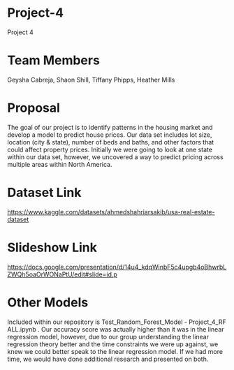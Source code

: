 # Project-4
Project 4

# Team Members
Geysha Cabreja, Shaon Shill, Tiffany Phipps, Heather Mills

# Proposal
The goal of our project is to identify patterns in the housing market and develop a model to predict house prices. Our data set includes lot size, location (city & state), number of beds and baths, and other factors that could affect property prices. Initially we were going to look at one state within our data set, however, we uncovered a way to predict pricing across multiple areas within North America.

# Dataset Link
https://www.kaggle.com/datasets/ahmedshahriarsakib/usa-real-estate-dataset

# Slideshow Link
https://docs.google.com/presentation/d/14u4_kdqWinbF5c4upgb4oBhwrbLZWQh5oaOrWONaPtU/edit#slide=id.p

# Other Models
Included within our repository is Test_Random_Forest_Model - Project_4_RF ALL.ipynb . Our accuracy score was actually higher than it was in the linear regression model, however, due to our group understanding the linear regression theory better and the time constraints we were up against, we knew we could better speak to the linear regression model. If we had more time, we would have done additional research and presented on both.  
